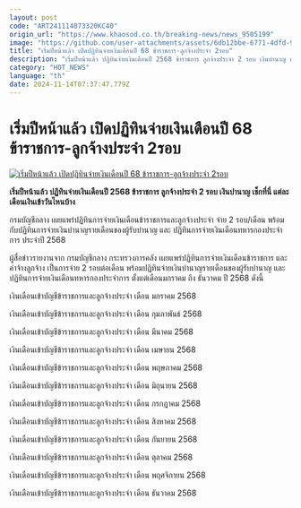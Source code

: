 ```yaml
---
layout: post
code: "ART241114073320KC40"
origin_url: "https://www.khaosod.co.th/breaking-news/news_9505199"
image: "https://github.com/user-attachments/assets/6db12bbe-6771-4dfd-9344-45333dc15be4"
title: "เริ่มปีหน้าแล้ว เปิดปฏิทินจ่ายเงินเดือนปี 68 ข้าราชการ-ลูกจ้างประจำ 2รอบ"
description: "เริ่มปีหน้าแล้ว ปฏิทินจ่ายเงินเดือนปี 2568 ข้าราชการ ลูกจ้างประจำ 2 รอบ เงินบำนาญ เช็กที่นี่ แต่ละเดือนเงินเข้าวันไหนบ้าง"
category: "HOT_NEWS"
language: "th"
date: 2024-11-14T07:37:47.779Z
---
```


# เริ่มปีหน้าแล้ว เปิดปฏิทินจ่ายเงินเดือนปี 68 ข้าราชการ-ลูกจ้างประจำ 2รอบ

[![เริ่มปีหน้าแล้ว เปิดปฏิทินจ่ายเงินเดือนปี 68 ข้าราชการ-ลูกจ้างประจำ 2รอบ](https://www.khaosod.co.th/wpapp/uploads/2024/11/Salary-payment-calendar.jpg "เริ่มปีหน้าแล้ว เปิดปฏิทินจ่ายเงินเดือนปี 68 ข้าราชการ-ลูกจ้างประจำ 2รอบ")](https://www.khaosod.co.th/wpapp/uploads/2024/11/Salary-payment-calendar.jpg)

**เริ่มปีหน้าแล้ว ปฏิทินจ่ายเงินเดือนปี 2568 ข้าราชการ ลูกจ้างประจำ 2 รอบ เงินบำนาญ เช็กที่นี่ แต่ละเดือนเงินเข้าวันไหนบ้าง**

กรมบัญชีกลาง เผยแพร่ปฏิทินการจ่ายเงินเดือนข้าราชการและลูกจ้างประจำ จ่าย 2 รอบ/เดือน พร้อมกับปฏิทินการจ่ายเงินบำนาญรายเดือนของผู้รับบำนาญ และ ปฏิทินการจ่ายเงินเดือนทหารกองประจำการ ประจำปี 2568

ผู้สื่อข่าวรายงานจาก กรมบัญชีกลาง กระทรวงการคลัง เผยแพร่ปฏิทินการจ่ายเงินเดือนข้าราชการ และค่าจ้างลูกจ้าง เป็นการจ่าย 2 รอบต่อเดือน พร้อมปฏิทินจ่ายเงินบำนาญรายเดือนของผู้รับบำนาญ และ ปฏิทินการจ่ายเงินเดือนทหารกองประจำการ ตั้งแต่เดือนมกราคม ถึง ธันวาคม ปี 2568 ดังนี้

เงินเดือนเข้าบัญชีข้าราชการและลูกจ้างประจำ เดือน มกราคม 2568

เงินเดือนเข้าบัญชีข้าราชการและลูกจ้างประจำ เดือน กุมภาพันธ์ 2568

เงินเดือนเข้าบัญชีข้าราชการและลูกจ้างประจำ เดือน มีนาคม 2568

เงินเดือนเข้าบัญชีข้าราชการและลูกจ้างประจำ เดือน เมษายน 2568

เงินเดือนเข้าบัญชีข้าราชการและลูกจ้างประจำ เดือน พฤษภาคม 2568

เงินเดือนเข้าบัญชีข้าราชการและลูกจ้างประจำ เดือน มิถุนายน 2568

เงินเดือนเข้าบัญชีข้าราชการและลูกจ้างประจำ เดือน กรกฎาคม 2568

เงินเดือนเข้าบัญชีข้าราชการและลูกจ้างประจำ เดือน สิงหาคม 2568

เงินเดือนเข้าบัญชีข้าราชการและลูกจ้างประจำ เดือน กันยายน 2568

เงินเดือนเข้าบัญชีข้าราชการและลูกจ้างประจำ เดือน ตุลาคม 2568

เงินเดือนเข้าบัญชีข้าราชการและลูกจ้างประจำ เดือน พฤศจิกายน 2568

เงินเดือนเข้าบัญชีข้าราชการและลูกจ้างประจำ เดือน ธันวาคม 2568